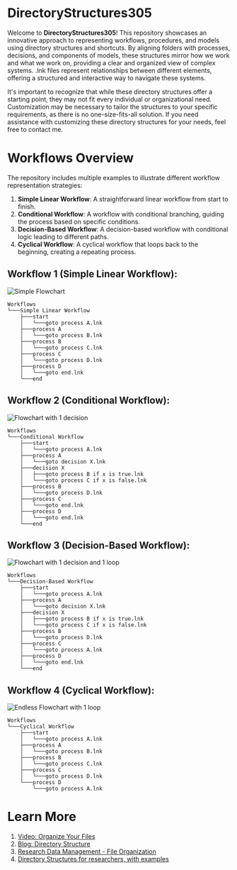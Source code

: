 # DirectoryStructures305

Welcome to **DirectoryStructures305**! This repository showcases an innovative approach to representing workflows, procedures, and models using directory structures and shortcuts. By aligning folders with processes, decisions, and components of models, these structures mirror how we work and what we work on, providing a clear and organized view of complex systems. .lnk files represent relationships between different elements, offering a structured and interactive way to navigate these systems.

It's important to recognize that while these directory structures offer a starting point, they may not fit every individual or organizational need. Customization may be necessary to tailor the structures to your specific requirements, as there is no one-size-fits-all solution. If you need assistance with customizing these directory structures for your needs, feel free to contact me.

# Workflows Overview

The repository includes multiple examples to illustrate different workflow representation strategies:

1. **Simple Linear Workflow**: A straightforward linear workflow from start to finish.
2. **Conditional Workflow**: A workflow with conditional branching, guiding the process based on specific conditions.
3. **Decision-Based Workflow**: A decision-based workflow with conditional logic leading to different paths.
4. **Cyclical Workflow**: A cyclical workflow that loops back to the beginning, creating a repeating process.


## Workflow 1 (Simple Linear Workflow): 

![Simple Flowchart](https://github.com/user-attachments/assets/693e2f85-45df-42b6-a3c3-78cd8603f2d0)

```plaintext
Workflows
└───Simple Linear Workflow
    ├───start
    │   └───goto process A.lnk
    ├───process A
    │   └───goto process B.lnk
    ├───process B
    │   └───goto process C.lnk
    ├───process C
    │   └───goto process D.lnk
    ├───process D
    │   └───goto end.lnk
    └───end
```

## Workflow 2 (Conditional Workflow):

![Flowchart with 1 decision](https://github.com/user-attachments/assets/e6683b9e-2e1f-4c27-a45d-e3c2ae78f0c9)

```plaintext
Workflows
└───Conditional Workflow
    ├───start
    │   └───goto process A.lnk
    ├───process A
    │   └───goto decision X.lnk
    ├───decision X
    │   ├───goto process B if x is true.lnk
    │   └───goto process C if x is false.lnk
    ├───process B
    │   └───goto process D.lnk
    ├───process C
    │   └───goto end.lnk
    ├───process D
    │   └───goto end.lnk
    └───end

```

## Workflow 3 (Decision-Based Workflow):

![Flowchart with 1 decision and 1 loop](https://github.com/user-attachments/assets/f67d9494-f131-4855-a21e-8ede25c8a84d)

```plaintext
Workflows
└───Decision-Based Workflow
    ├───start
    │   └───goto process A.lnk
    ├───process A
    │   └───goto decision X.lnk
    ├───decision X
    │   ├───goto process B if x is true.lnk
    │   └───goto process C if x is false.lnk
    ├───process B
    │   └───goto process D.lnk
    ├───process C
    │   └───goto process A.lnk
    ├───process D
    │   └───goto end.lnk
    └───end
```

## Workflow 4 (Cyclical Workflow):

![Endless Flowchart with 1 loop](https://github.com/user-attachments/assets/c2332b68-2b52-454c-81e4-d020f206aa36)

```plaintext
Workflows
└───Cyclical Workflow
    ├───start
    │   └───goto process A.lnk
    ├───process A
    │   └───goto process B.lnk
    ├───process B
    │   └───goto process C.lnk
    ├───process C
    │   └───goto process D.lnk
    └───process D
        └───goto process A.lnk
```
# Learn More

1. [Video: Organize Your Files](https://datamanagement.hms.harvard.edu/plan-design/directory-structure)
2. [Blog: Directory Structure](https://dpbestflow.org/file-management/directory-structure)
3. [Research Data Management - File Organization](https://guides.nyu.edu/data_management/file-org)
4. [Directory Structures for researchers, with examples](https://ubco-biology.github.io/Procedures-and-Guidelines/directory-structures.html)
